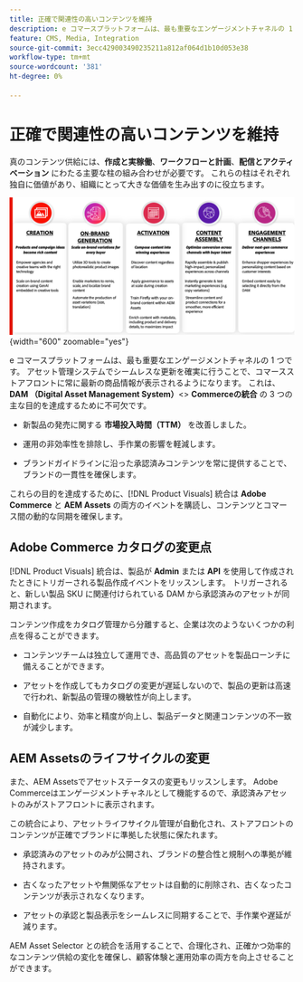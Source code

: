 ```yaml
---
title: 正確で関連性の高いコンテンツを維持
description: e コマースプラットフォームは、最も重要なエンゲージメントチャネルの 1 つです。 アセット管理システムでシームレスな更新を確実に行うことで、コマースストアフロントに常に最新の商品情報が表示されるようになります。
feature: CMS, Media, Integration
source-git-commit: 3ecc429003490235211a812af064d1b10d053e38
workflow-type: tm+mt
source-wordcount: '381'
ht-degree: 0%

---
```


# 正確で関連性の高いコンテンツを維持

真のコンテンツ供給には、**作成と実稼働**、**ワークフローと計画**、**配信とアクティベーション** にわたる主要な柱の組み合わせが必要です。 これらの柱はそれぞれ独自に価値があり、組織にとって大きな価値を生み出すのに役立ちます。

![ 主な柱 ](../assets/key-pillars.png){width="600" zoomable="yes"}

e コマースプラットフォームは、最も重要なエンゲージメントチャネルの 1 つです。 アセット管理システムでシームレスな更新を確実に行うことで、コマースストアフロントに常に最新の商品情報が表示されるようになります。 これは、**DAM （Digital Asset Management System）**&lt;> **Commerceの統合** の 3 つの主な目的を達成するために不可欠です。

* 新製品の発売に関する **市場投入時間（TTM）** を改善しました。

* 運用の非効率性を排除し、手作業の影響を軽減します。

* ブランドガイドラインに沿った承認済みコンテンツを常に提供することで、ブランドの一貫性を確保します。

これらの目的を達成するために、[!DNL Product Visuals] 統合は **Adobe Commerce** と **AEM Assets** の両方のイベントを購読し、コンテンツとコマース間の動的な同期を確保します。

## Adobe Commerce カタログの変更点

[!DNL Product Visuals] 統合は、製品が **Admin** または **API** を使用して作成されたときにトリガーされる製品作成イベントをリッスンします。 トリガーされると、新しい製品 SKU に関連付けられている DAM から承認済みのアセットが同期されます。

コンテンツ作成をカタログ管理から分離すると、企業は次のようないくつかの利点を得ることができます。

* コンテンツチームは独立して運用でき、高品質のアセットを製品ローンチに備えることができます。

* アセットを作成してもカタログの変更が遅延しないので、製品の更新は高速で行われ、新製品の管理の機敏性が向上します。

* 自動化により、効率と精度が向上し、製品データと関連コンテンツの不一致が減少します。

## AEM Assetsのライフサイクルの変更

また、AEM Assetsでアセットステータスの変更もリッスンします。 Adobe Commerceはエンゲージメントチャネルとして機能するので、承認済みアセットのみがストアフロントに表示されます。

この統合により、アセットライフサイクル管理が自動化され、ストアフロントのコンテンツが正確でブランドに準拠した状態に保たれます。

* 承認済みのアセットのみが公開され、ブランドの整合性と規制への準拠が維持されます。

* 古くなったアセットや無関係なアセットは自動的に削除され、古くなったコンテンツが表示されなくなります。

* アセットの承認と製品表示をシームレスに同期することで、手作業や遅延が減ります。

AEM Asset Selector との統合を活用することで、合理化され、正確かつ効率的なコンテンツ供給の変化を確保し、顧客体験と運用効率の両方を向上させることができます。
